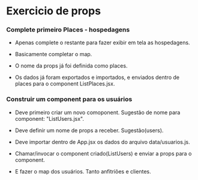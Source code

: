 # Exercicio de props


### Complete primeiro Places - hospedagens

- Apenas complete o restante para fazer exibir em tela as hospedagens.

- Basicamente completar o map. 

- O nome da props já foi definida como places.

- Os dados já foram exportados e importados, e enviados dentro de places para o component ListPlaces.jsx.


### Construir um component para os usuários 

- Deve primeiro criar um novo comoponent. Sugestão de nome para component: "ListUsers.jsx".

- Deve definir um nome de props a receber. Sugestão(users).

- Deve importar dentro de App.jsx os dados do arquivo data/usuarios.js.

- Chamar/invocar o component criado(ListUsers) e enviar a props para o component.

- E fazer o map dos usuários. Tanto anfitriões e clientes.